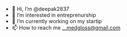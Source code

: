 - 👋 Hi, I’m @deepak2837
- 👀 I’m interested in entreprenurship 
- 🌱 I’m currently working on my startip 
- 📫 How to reach me ...medgloss@gmail.com

<!---
deepak2837/deepak2837 is a ✨ special ✨ repository because its `README.md` (this file) appears on your GitHub profile.
You can click the Preview link to take a look at your changes.
--->
